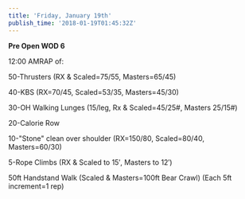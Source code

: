 ```yaml
---
title: 'Friday, January 19th'
publish_time: '2018-01-19T01:45:32Z'
---
```


**Pre Open WOD 6**

12:00 AMRAP of:

50-Thrusters (RX & Scaled=75/55, Masters=65/45)

40-KBS (RX=70/45, Scaled=53/35, Masters=45/30)

30-OH Walking Lunges (15/leg, Rx & Scaled=45/25\#, Masters 25/15\#)

20-Calorie Row

10-"Stone" clean over shoulder (RX=150/80, Scaled=80/40, Masters=60/30)

5-Rope Climbs (RX & Scaled to 15′, Masters to 12′)

50ft Handstand Walk (Scaled & Masters=100ft Bear Crawl) (Each 5ft
increment=1 rep)
